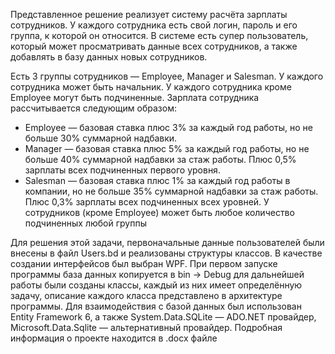 Представленное решение реализует систему расчёта зарплаты сотрудников. У каждого сотрудника есть свой логин, пароль и его группа, к которой он относится. В системе есть супер пользователь, который может просматривать данные всех сотрудников, а также добавлять в базу данных новых сотрудников.

Есть 3 группы сотрудников — Employee, Manager и Salesman. У каждого сотрудника может быть начальник. У каждого сотрудника кроме Employee могут быть подчиненные. Зарплата сотрудника рассчитывается следующим образом:
- Employee — базовая ставка плюс 3% за каждый год работы, но не больше 30% суммарной надбавки.
- Manager — базовая ставка плюс 5% за каждый год работы, но не больше 40% суммарной надбавки за стаж работы. Плюс 0,5% зарплаты всех подчиненных первого уровня.
- Salesman — базовая ставка плюс 1% за каждый год работы в компании, но не больше 35% суммарной надбавки за стаж работы. Плюс 0,3% зарплаты всех подчиненных всех уровней.
У сотрудников (кроме Employee) может быть любое количество подчиненных любой группы


Для решения этой задачи, первоначальные данные пользователей были внесены в файл Users.bd и реализованы структуры классов. В качестве создании интерфейсов был выбран WPF. При первом запуске программы база данных копируется в bin -> Debug для дальнейшей работы были созданы классы, каждый из них имеет определённую задачу, описание каждого класса представлено в архитектуре программы. 
Для взаимодействия с базой данных был использован Entity Framework 6, а также System.Data.SQLite — ADO.NET провайдер, Microsoft.Data.Sqlite — альтернативный провайдер.
Подробная информация о проекте находится в .docx файле
